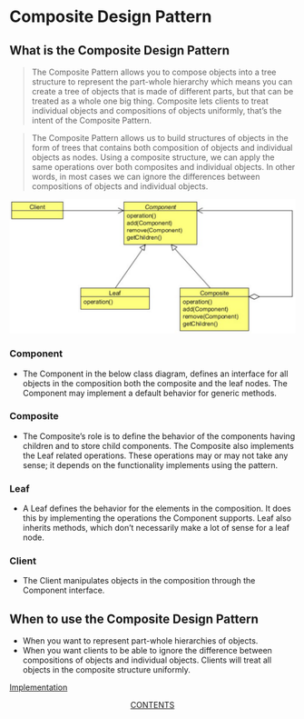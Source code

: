 #   Composite Design Pattern


##  What is the Composite Design Pattern
>   The Composite Pattern allows you to compose objects into a tree structure to represent the part-whole hierarchy which means
    you can create a tree of objects that is made of different parts, but that can be treated as a whole one big thing. Composite lets
    clients to treat individual objects and compositions of objects uniformly, that’s the intent of the Composite Pattern.
    
>   The Composite Pattern allows us to build structures of objects in the form of trees that contains both composition of objects and
    individual objects as nodes. Using a composite structure, we can apply the same operations over both composites and individual
    objects. In other words, in most cases we can ignore the differences between compositions of objects and individual objects.    
    
![UML diagram](https://github.com/11andrew1991/design_patterns/blob/master/Composite/img/composite.PNG)


### Component
-   The Component in the below class diagram, defines an interface for all objects in the composition both the composite and the
    leaf nodes. The Component may implement a default behavior for generic methods.

### Composite
-   The Composite’s role is to define the behavior of the components having children and to store child components. The Composite
    also implements the Leaf related operations. These operations may or may not take any sense; it depends on the functionality
    implements using the pattern.

### Leaf
-   A Leaf defines the behavior for the elements in the composition. It does this by implementing the operations the Component
    supports. Leaf also inherits methods, which don’t necessarily make a lot of sense for a leaf node.

### Client
-   The Client manipulates objects in the composition through the Component interface.


##  When to use the Composite Design Pattern
-   When you want to represent part-whole hierarchies of objects.
-   When you want clients to be able to ignore the difference between compositions of objects and individual objects. Clients will
    treat all objects in the composite structure uniformly.
    
    
[Implementation](https://github.com/11andrew1991/design_patterns/tree/master/Composite/app/)


<p align="center">
  <a href="https://github.com/11andrew1991/design_patterns">CONTENTS</a>
</p>    